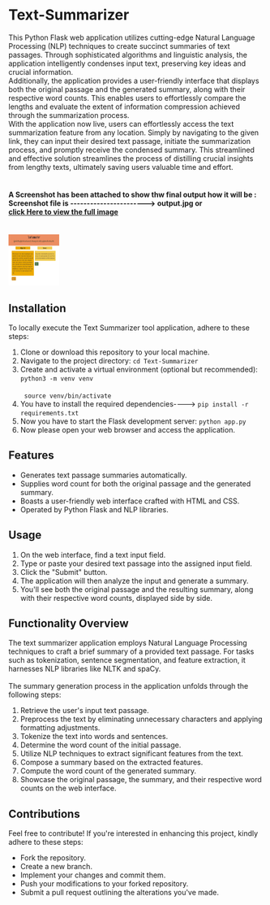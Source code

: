<h1>Text-Summarizer</h1>
This Python Flask web application utilizes cutting-edge Natural Language Processing (NLP) techniques to create succinct summaries of text passages. Through sophisticated algorithms and linguistic analysis, the application intelligently condenses input text, preserving key ideas and crucial information.
<br>
Additionally, the application provides a user-friendly interface that displays both the original passage and the generated summary, along with their respective word counts. This enables users to effortlessly compare the lengths and evaluate the extent of information compression achieved through the summarization process.
<br>
With the application now live, users can effortlessly access the text summarization feature from any location. Simply by navigating to the given link, they can input their desired text passage, initiate the summarization process, and promptly receive the condensed summary. This streamlined and effective solution streamlines the process of distilling crucial insights from lengthy texts, ultimately saving users valuable time and effort.
<br> <br>
<h4> A Screenshot has been attached to show thw final output how it will be :<br>Screenshot file is -----------------------> output.jpg or <br> <a href = "https://drive.google.com/drive/folders/1BDrM-7GUEzBJ6q81mazEk0lVAkeesMGU?usp=sharing">click Here to view the full image</a><h4> <br><img src = "output.jpg" width="100" height="100"><br>
<h2>Installation</h2>
To locally execute the Text Summarizer tool application, adhere to these steps:

<ol>
    <li>Clone or download this repository to your local machine.</li>
    <li>Navigate to the project directory: <code>cd Text-Summarizer</code></li>
    <li>Create and activate a virtual environment (optional but recommended): <br> <code>python3 -m venv venv <br> 
 source venv/bin/activate</code></li>
    <li>You have to install the required dependencies----> <code>pip install -r requirements.txt</code></li>
    <li>Now you have to start the Flask development server: <code>python app.py</code></li>
    <li>Now please open your web browser and access the application.</li>
</ol>
<h2>Features</h2>
<ul>
    <li>Generates text passage summaries automatically.</li>
    <li>Supplies word count for both the original passage and the generated summary.</li>
    <li>Boasts a user-friendly web interface crafted with HTML and CSS.</li>
    <li>Operated by Python Flask and NLP libraries.</li>
</ul>
<h2>Usage</h2>
<ol>
    <li>On the web interface, find a text input field.</li>
    <li>Type or paste your desired text passage into the assigned input field.</li>
    <li>Click the "Submit" button.</li>
    <li>The application will then analyze the input and generate a summary.</li>
    <li>You'll see both the original passage and the resulting summary, along with their respective word counts, displayed side by side.</li>
</ol>
<h2>Functionality Overview</h2>
The text summarizer application employs Natural Language Processing techniques to craft a brief summary of a provided text passage. For tasks such as tokenization, sentence segmentation, and feature extraction, it harnesses NLP libraries like NLTK and spaCy. <br> <br>
The summary generation process in the application unfolds through the following steps:
<ol>
    <li>Retrieve the user's input text passage.</li>
    <li>Preprocess the text by eliminating unnecessary characters and applying formatting adjustments.</li>
    <li>Tokenize the text into words and sentences.</li>
    <li>Determine the word count of the initial passage.</li>
    <li>Utilize NLP techniques to extract significant features from the text.</li>
    <li>Compose a summary based on the extracted features.</li>
    <li>Compute the word count of the generated summary.</li>
    <li>Showcase the original passage, the summary, and their respective word counts on the web interface.</li>
</ol>
<h2>Contributions</h2>
Feel free to contribute! If you're interested in enhancing this project, kindly adhere to these steps:
<ul>
    <li>Fork the repository.</li>
    <li>Create a new branch.</li>
    <li>Implement your changes and commit them.</li>
    <li>Push your modifications to your forked repository.</li>
    <li>Submit a pull request outlining the alterations you've made.</li>
</ul>

